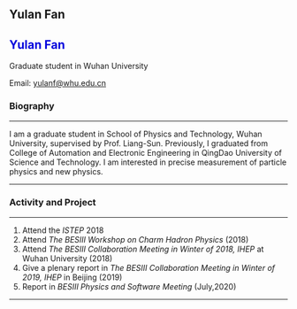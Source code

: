 ## Yulan Fan 
## <font color="#0000dd">Yulan Fan</font><br /> 

Graduate student in Wuhan University

Email: yulanf@whu.edu.cn

### Biography
***
I am a graduate student in School of Physics and Technology, Wuhan University, supervised by Prof. Liang-Sun. Previously, I graduated from College of Automation and Electronic Engineering in QingDao University of Science and Technology.
I am interested in precise measurement of particle physics and new physics.
***

### Activity and Project
***
1. Attend the *ISTEP* 2018
2. Attend *The BESIII Workshop on Charm Hadron Physics* (2018)
3. Attend *The BESIII Collaboration Meeting in Winter of 2018, IHEP* at Wuhan University (2018)
4. Give a plenary report in *The BESIII Collaboration Meeting in Winter of 2019, IHEP* in Beijing (2019)
5. Report in *BESIII Physics and Software Meeting* (July,2020) 
***
